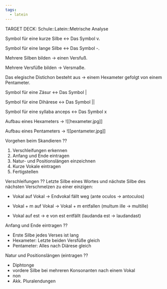 ```yaml
---
tags:
  - latein
---
```

TARGET DECK: Schule::Latein::Metrische Analyse

Symbol für eine kurze Silbe <-> Das Symbol v.
<!--SR:!2000-01-01,1,250!2024-07-18,13,288-->

Symbol für eine lange Silbe <-> Das Symbol -.
<!--SR:!2000-01-01,1,250!2024-07-17,12,288-->

Mehrere Silben bilden -> einen Versfuß.

Mehrere Versfüße bilden -> Versmaße.

Das elegische Distichon besteht aus -> einem Hexameter gefolgt von einem Pentameter.

Symbol für eine Zäsur <-> Das Symbol |
<!--SR:!2000-01-01,1,250!2024-07-15,10,288-->

Symbol für eine Dihärese <-> Das Symbol ||
<!--SR:!2000-01-01,1,250!2024-07-14,9,288-->

Symbol für eine syllaba anceps <-> Das Symbol x
<!--SR:!2000-01-01,1,250!2024-07-16,11,288-->


Aufbau eines Hexameters -> ![[hexameter.jpg]]


Aufbau eines Pentameters -> ![[pentameter.jpg]]


Vorgehen beim Skandieren
??
1. Verschleifungen erkennen
2. Anfang und Ende eintragen
3. Natur- und Positionslängen einzeichnen
4. Kurze Vokale eintragen
5. Fertigstellen


Verschleifungen
??
Letzte Silbe eines Wortes und nächste Silbe des nächsten Verschmelzen zu einer einzigen:
- Vokal auf Vokal -> Endvokal fällt weg (ante oculos -> antoculos)

- Vokal + m auf Vokal -> Vokal + m entfallen (multum ille -> multille)

- Vokal auf est -> e von est entfällt (laudanda est -> laudandast)
<!--SR:!2024-07-10,3,250-->


Anfang und Ende eintragen
??
- Erste Silbe jedes Verses ist lang
- Hexameter: Letzte beiden Versfüße gleich
- Pentameter: Alles nach Diärese gleich


Natur und Positionslängen (eintragen
??
- Diphtonge
- vordere Silbe bei mehreren Konsonanten nach einem Vokal
- non
- Akk. Pluralendungen